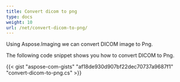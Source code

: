```yaml
---
title: Convert dicom to png
type: docs
weight: 10
url: /net/convert-dicom-to-png/
---
```


Using Aspose.Imaging we can convert DICOM image to Png.

The following code snippet shows you how to convert DICOM to Png.

{{< gist "aspose-com-gists" "af18de930d907bf22dec70737a9687f1" "convert-dicom-to-png.cs" >}}




